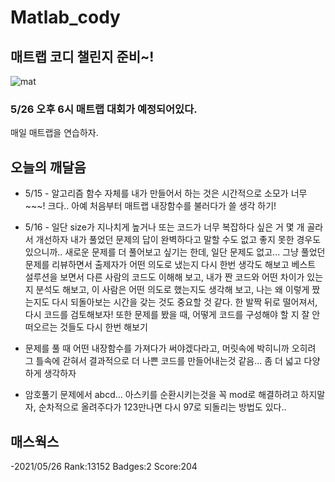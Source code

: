 # Matlab_cody
## 매트랩 코디 챌린지 준비~!


![mat](https://user-images.githubusercontent.com/72690461/118354146-98567900-b5a4-11eb-99c4-a85e15d94428.jpg)

### 5/26 오후 6시 매트랩 대회가 예정되어있다.

매일 매트랩을 연습하자.
## 오늘의 깨달음
- 5/15 - 알고리즘 함수 자체를 내가 만들어서 하는 것은 시간적으로 소모가 너무~~~! 크다.. 아예 처음부터 매트랩 내장함수를 불러다가 쓸 생각 하기! 


- 5/16 - 일단 size가 지나치게 높거나 또는 코드가 너무 복잡하다 싶은 거 몇 개 골라서 개선하자 내가 풀었던 문제의 답이 완벽하다고 말할 수도 없고 좋지 못한 경우도 있으니까.. 새로운 문제를 더 풀어보고 싶기는 한데, 일단 문제도 없고... 그냥 풀었던 문제를 리뷰하면서 출제자가 어떤 의도로 냈는지 다시 한번 생각도 해보고 베스트 설루션을 보면서 다른 사람의 코드도 이해해 보고, 내가 짠 코드와 어떤 차이가 있는지 분석도 해보고, 이 사람은 어떤 의도로 했는지도 생각해 보고, 나는 왜 이렇게 짰는지도 다시 되돌아보는 시간을 갖는 것도 중요할 것 같다.  한 발짝 뒤로 떨어져서, 다시 코드를 검토해보자! 또한 문제를 봤을 때, 어떻게 코드를 구성해야 할 지 잘 안떠오르는 것들도 다시 한번 해보기 

- 문제를 풀 때 어떤 내장함수를 가져다가 써야겠다라고, 머릿속에 박히니까 오히려 그 틀속에 갇혀서 결과적으로 더 나쁜 코드를 만들어내는것 같음... 좀 더 넓고 다양하게 생각하자

- 암호풀기 문제에서 abcd... 아스키를 순환시키는것을 꼭 mod로 해결하려고 하지말자, 순차적으로 올려주다가 123만나면 다시 97로 되돌리는 방법도 있다..


## 매스웍스
-2021/05/26 Rank:13152 Badges:2 Score:204
